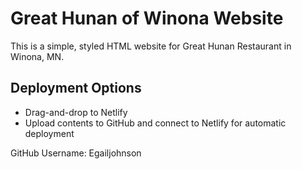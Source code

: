 # Great Hunan of Winona Website

This is a simple, styled HTML website for Great Hunan Restaurant in Winona, MN.

## Deployment Options

- Drag-and-drop to Netlify
- Upload contents to GitHub and connect to Netlify for automatic deployment

GitHub Username: Egailjohnson
